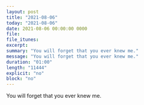 ```yaml
---
layout: post
title: "2021-08-06"
today: "2021-08-06"
date: 2021-08-06 00:00:00 0000
file:
file_itunes:
excerpt:
summary: "You will forget that you ever knew me."
message: "You will forget that you ever knew me."
duration: "01:00"
length: "11444"
explicit: "no"
block: "no"
---
```

You will forget that you ever knew me.


